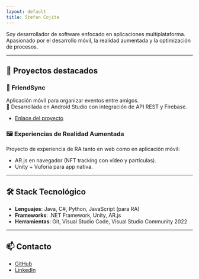 ```yaml
---
layout: default
title: Stefan Cojita
---
```


Soy desarrollador de software enfocado en aplicaciones multiplataforma.  
Apasionado por el desarrollo móvil, la realidad aumentada y la optimización de procesos.

---

## 🚀 Proyectos destacados

### 🎯 FriendSync
Aplicación móvil para organizar eventos entre amigos.  
📱 Desarrollada en Android Studio con integración de API REST y Firebase.
- [Enlace del proyecto]([https://github.com/SCojita](https://github.com/SCojita/FriendSync.git))

### 🖼️ Experiencias de Realidad Aumentada
Proyecto de experiencia de RA tanto en web como en aplicación móvil:  
- AR.js en navegador (NFT tracking con vídeo y partículas).  
- Unity + Vuforia para app nativa.

---

## 🛠️ Stack Tecnológico

- **Lenguajes**: Java, C#, Python, JavaScript (para RA)
- **Frameworks**: .NET Framework, Unity, AR.js
- **Herramientas**: Git, Visual Studio Code, Visual Studio Community 2022

---

## 📫 Contacto

- [GitHub](https://github.com/SCojita)
- [LinkedIn](https://www.linkedin.com/in/stefan-cojita-2712ab348/)
